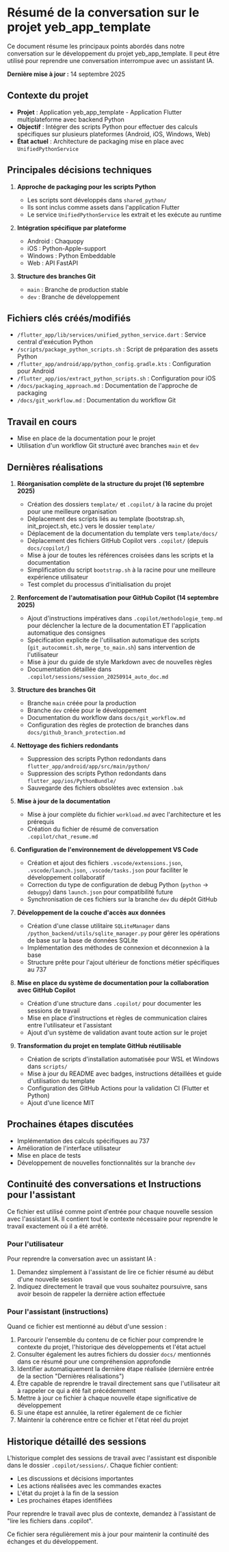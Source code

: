 <!--
RÉFÉRENCES CROISÉES:
- Ce fichier est référencé dans: [.github/copilot-instructions.md:13, 22, 60, 82, 156, 230, 239, 249]
- Ce fichier est référencé dans: [.copilot/README.md:22, 36]
- Ce fichier est référencé dans: [.copilot/memoire_long_terme.md:84]
- Ce fichier est référencé dans: [.copilot/methodologie_temp.md:24, 33, 52, 65]
- Ce fichier est référencé dans: [scripts/merge_to_main.bat:78, 79, 80, 81, 82, 83]
- Ce fichier est référencé dans: [scripts/merge_to_main.sh:66, 67, 68, 69, 70, 71]
-->

# Résumé de la conversation sur le projet yeb_app_template

Ce document résume les principaux points abordés dans notre conversation sur le développement du projet yeb_app_template. Il peut être utilisé pour reprendre une conversation interrompue avec un assistant IA.

**Dernière mise à jour :** 14 septembre 2025

## Contexte du projet

- **Projet** : Application yeb_app_template - Application Flutter multiplateforme avec backend Python
- **Objectif** : Intégrer des scripts Python pour effectuer des calculs spécifiques sur plusieurs plateformes (Android, iOS, Windows, Web)
- **État actuel** : Architecture de packaging mise en place avec `UnifiedPythonService`

## Principales décisions techniques

1. **Approche de packaging pour les scripts Python**
   - Les scripts sont développés dans `shared_python/`
   - Ils sont inclus comme assets dans l'application Flutter
   - Le service `UnifiedPythonService` les extrait et les exécute au runtime

2. **Intégration spécifique par plateforme**
   - Android : Chaquopy
   - iOS : Python-Apple-support
   - Windows : Python Embeddable
   - Web : API FastAPI

3. **Structure des branches Git**
   - `main` : Branche de production stable
   - `dev` : Branche de développement

## Fichiers clés créés/modifiés

- `/flutter_app/lib/services/unified_python_service.dart` : Service central d'exécution Python
- `/scripts/package_python_scripts.sh` : Script de préparation des assets Python
- `/flutter_app/android/app/python_config.gradle.kts` : Configuration pour Android
- `/flutter_app/ios/extract_python_scripts.sh` : Configuration pour iOS
- `/docs/packaging_approach.md` : Documentation de l'approche de packaging
- `/docs/git_workflow.md` : Documentation du workflow Git

## Travail en cours

- Mise en place de la documentation pour le projet
- Utilisation d'un workflow Git structuré avec branches `main` et `dev`

## Dernières réalisations

1. **Réorganisation complète de la structure du projet (16 septembre 2025)**
   - Création des dossiers `template/` et `.copilot/` à la racine du projet pour une meilleure organisation
   - Déplacement des scripts liés au template (bootstrap.sh, init_project.sh, etc.) vers le dossier `template/`
   - Déplacement de la documentation du template vers `template/docs/`
   - Déplacement des fichiers GitHub Copilot vers `.copilot/` (depuis `docs/copilot/`)
   - Mise à jour de toutes les références croisées dans les scripts et la documentation
   - Simplification du script `bootstrap.sh` à la racine pour une meilleure expérience utilisateur
   - Test complet du processus d'initialisation du projet

2. **Renforcement de l'automatisation pour GitHub Copilot (14 septembre 2025)**
   - Ajout d'instructions impératives dans `.copilot/methodologie_temp.md` pour déclencher la lecture de la documentation ET l'application automatique des consignes
   - Spécification explicite de l'utilisation automatique des scripts (`git_autocommit.sh`, `merge_to_main.sh`) sans intervention de l'utilisateur
   - Mise à jour du guide de style Markdown avec de nouvelles règles
   - Documentation détaillée dans `.copilot/sessions/session_20250914_auto_doc.md`

3. **Structure des branches Git**
   - Branche `main` créée pour la production
   - Branche `dev` créée pour le développement
   - Documentation du workflow dans `docs/git_workflow.md`
   - Configuration des règles de protection de branches dans `docs/github_branch_protection.md`

4. **Nettoyage des fichiers redondants**
   - Suppression des scripts Python redondants dans `flutter_app/android/app/src/main/python/`
   - Suppression des scripts Python redondants dans `flutter_app/ios/PythonBundle/`
   - Sauvegarde des fichiers obsolètes avec extension `.bak`

5. **Mise à jour de la documentation**
   - Mise à jour complète du fichier `workload.md` avec l'architecture et les prérequis
   - Création du fichier de résumé de conversation `.copilot/chat_resume.md`

6. **Configuration de l'environnement de développement VS Code**
   - Création et ajout des fichiers `.vscode/extensions.json`, `.vscode/launch.json`, `.vscode/tasks.json` pour faciliter le développement collaboratif
   - Correction du type de configuration de debug Python (`python` → `debugpy`) dans `launch.json` pour compatibilité future
   - Synchronisation de ces fichiers sur la branche `dev` du dépôt GitHub

7. **Développement de la couche d'accès aux données**
   - Création d'une classe utilitaire `SQLiteManager` dans `/python_backend/utils/sqlite_manager.py` pour gérer les opérations de base sur la base de données SQLite
   - Implémentation des méthodes de connexion et déconnexion à la base
   - Structure prête pour l'ajout ultérieur de fonctions métier spécifiques au 737

8. **Mise en place du système de documentation pour la collaboration avec GitHub Copilot**
   - Création d'une structure dans `.copilot/` pour documenter les sessions de travail
   - Mise en place d'instructions et règles de communication claires entre l'utilisateur et l'assistant
   - Ajout d'un système de validation avant toute action sur le projet

9. **Transformation du projet en template GitHub réutilisable**
   - Création de scripts d'installation automatisée pour WSL et Windows dans `scripts/`
   - Mise à jour du README avec badges, instructions détaillées et guide d'utilisation du template
   - Configuration des GitHub Actions pour la validation CI (Flutter et Python)
   - Ajout d'une licence MIT

## Prochaines étapes discutées

- Implémentation des calculs spécifiques au 737
- Amélioration de l'interface utilisateur
- Mise en place de tests
- Développement de nouvelles fonctionnalités sur la branche `dev`

## Continuité des conversations et Instructions pour l'assistant

Ce fichier est utilisé comme point d'entrée pour chaque nouvelle session avec l'assistant IA. Il contient tout le contexte nécessaire pour reprendre le travail exactement où il a été arrêté.

### Pour l'utilisateur

Pour reprendre la conversation avec un assistant IA :

1. Demandez simplement à l'assistant de lire ce fichier résumé au début d'une nouvelle session
2. Indiquez directement le travail que vous souhaitez poursuivre, sans avoir besoin de rappeler la dernière action effectuée

### Pour l'assistant (instructions)

Quand ce fichier est mentionné au début d'une session :

1. Parcourir l'ensemble du contenu de ce fichier pour comprendre le contexte du projet, l'historique des développements et l'état actuel
2. Consulter également les autres fichiers du dossier `docs/` mentionnés dans ce résumé pour une compréhension approfondie
3. Identifier automatiquement la dernière étape réalisée (dernière entrée de la section "Dernières réalisations")
4. Être capable de reprendre le travail directement sans que l'utilisateur ait à rappeler ce qui a été fait précédemment
5. Mettre à jour ce fichier à chaque nouvelle étape significative de développement
6. Si une étape est annulée, la retirer également de ce fichier
7. Maintenir la cohérence entre ce fichier et l'état réel du projet

## Historique détaillé des sessions

L'historique complet des sessions de travail avec l'assistant est disponible dans le dossier `.copilot/sessions/`. Chaque fichier contient:

- Les discussions et décisions importantes
- Les actions réalisées avec les commandes exactes
- L'état du projet à la fin de la session
- Les prochaines étapes identifiées

Pour reprendre le travail avec plus de contexte, demandez à l'assistant de "lire les fichiers dans .copilot".

Ce fichier sera régulièrement mis à jour pour maintenir la continuité des échanges et du développement.
